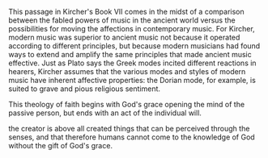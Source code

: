 <!--- ch2 , on Kircher -->
This passage in Kircher's Book VII comes in the midst of a comparison between
the fabled powers of music in the ancient world versus the possibilities for
moving the affections in contemporary music. 
For Kircher, modern music was superior to ancient music not because it operated
according to different principles, but because modern musicians had found ways
to extend and amplify the same principles that made ancient music effective. 
Just as Plato says the Greek modes incited different reactions in hearers,
Kircher assumes that the various modes and styles of modern music have inherent
affective properties: the Dorian mode, for example, is suited to grave and pious
religious sentiment. 

<!--- on danger of subjective experience -->
This theology of faith begins with God's grace opening the mind of the passive
person, but ends with an act of the individual will. 

the creator is above all created things that can be perceived through the
senses, and that therefore humans cannot come to the knowledge of God without
the gift of God's grace.  


